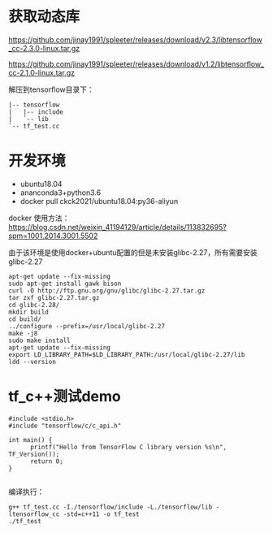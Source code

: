
# 获取动态库
https://github.com/jinay1991/spleeter/releases/download/v2.3/libtensorflow_cc-2.3.0-linux.tar.gz

https://github.com/jinay1991/spleeter/releases/download/v1.2/libtensorflow_cc-2.1.0-linux.tar.gz


解压到tensorflow目录下：
```shell
|-- tensorflow
|   |-- include
|   `-- lib
`-- tf_test.cc
```

# 开发环境
- ubuntu18.04
- ananconda3+python3.6
- docker pull ckck2021/ubuntu18.04:py36-aliyun

docker 使用方法：https://blog.csdn.net/weixin_41194129/article/details/113832695?spm=1001.2014.3001.5502

由于该环境是使用docker+ubuntu配置的但是未安装glibc-2.27，所有需要安装glibc-2.27
```shell
apt-get update --fix-missing
sudo apt-get install gawk bison
curl -O http://ftp.gnu.org/gnu/glibc/glibc-2.27.tar.gz
tar zxf glibc-2.27.tar.gz 
cd glibc-2.28/
mkdir build 
cd build/
../configure --prefix=/usr/local/glibc-2.27
make -j8
sudo make install
apt-get update --fix-missing
export LD_LIBRARY_PATH=$LD_LIBRARY_PATH:/usr/local/glibc-2.27/lib
ldd --version

```

# tf_c++测试demo
```
#include <stdio.h>
#include "tensorflow/c/c_api.h"

int main() {
      printf("Hello from TensorFlow C library version %s\n", TF_Version());
      return 0;
}


```
编译执行：
```
g++ tf_test.cc -I./tensorflow/include -L./tensorflow/lib -ltensorflow_cc -std=c++11 -o tf_test 
./tf_test

```




